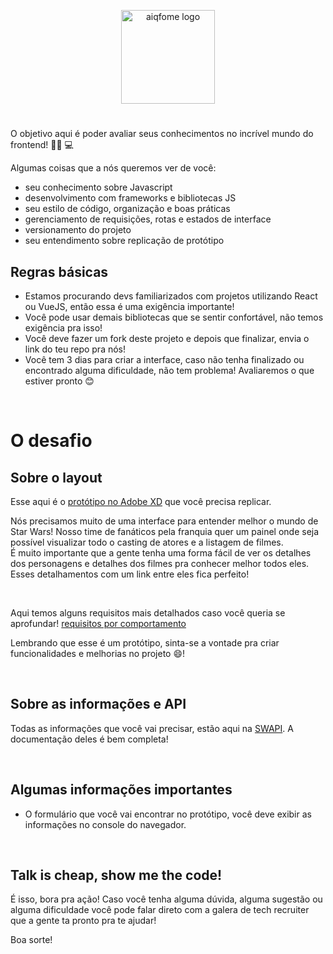 <p align="center">
    <a href="https://aiqfome.com/" rel="noopener" target="_blank"><img width="150" src="https://www.suafranquia.com/views/sources/images/franquias/logos/271b399b0a004c781779ec805e8d7ab7.png" alt="aiqfome logo"></a></p>
</p>

#

O objetivo aqui é poder avaliar seus conhecimentos no incrível mundo do frontend! 🧙‍♂️ 💻
<br>

Algumas coisas que a nós queremos ver de você:

- seu conhecimento sobre Javascript
- desenvolvimento com frameworks e bibliotecas JS
- seu estilo de código, organização e boas práticas
- gerenciamento de requisições, rotas e estados de interface
- versionamento do projeto
- seu entendimento sobre replicação de protótipo

## Regras básicas

- Estamos procurando devs familiarizados com projetos utilizando React ou VueJS, então essa é uma exigência importante!
- Você pode usar demais bibliotecas que se sentir confortável, não temos exigência pra isso!
- Você deve fazer um fork deste projeto e depois que finalizar, envia o link do teu repo pra nós!
- Você tem 3 dias para criar a interface, caso não tenha finalizado ou encontrado alguma dificuldade, não tem problema! Avaliaremos o que estiver pronto 😊

<br/>

# O desafio

## Sobre o layout

Esse aqui é o [protótipo no Adobe XD](https://xd.adobe.com/view/b618f65e-b66c-4e05-b753-3896fb6772f3-e34b/) que você precisa replicar.

Nós precisamos muito de uma interface para entender melhor o mundo de Star Wars! Nosso time de fanáticos pela franquia quer um painel onde seja possível visualizar todo o casting de atores e a listagem de filmes.
<br>
É muito importante que a gente tenha uma forma fácil de ver os detalhes dos personagens e detalhes dos filmes pra conhecer melhor todos eles. Esses detalhamentos com um link entre eles fica perfeito!

<br>

Aqui temos alguns requisitos mais detalhados caso você queria se aprofundar!
[requisitos por comportamento](https://github.com/aiqfome/frontend-challenge/blob/main/requisitos-comportamento.md)

Lembrando que esse é um protótipo, sinta-se a vontade pra criar funcionalidades e melhorias no projeto 😄!

<br/>

## Sobre as informações e API

Todas as informações que você vai precisar, estão aqui na [SWAPI](https://swapi.dev/). A documentação deles é bem completa!

<br>

## Algumas informações importantes

- O formulário que você vai encontrar no protótipo, você deve exibir as informações no console do navegador.

<br>

## Talk is cheap, show me the code!

É isso, bora pra ação!
Caso você tenha alguma dúvida, alguma sugestão ou alguma dificuldade você pode falar direto com a galera de tech recruiter que a gente ta pronto pra te ajudar!
<br>

Boa sorte!
